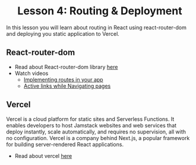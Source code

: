 <h1 align="center">Lesson 4: Routing & Deployment</h1>

In this lesson you will learn about routing in React using react-router-dom and deploying you static application to Vercel.

## React-router-dom
- Read about React-router-dom library <a href="https://reactrouter.com/en/main">here</a>
- Watch videos
  - <a href="https://www.youtube.com/watch?v=ipsPhhSrP0s&list=PL_c9BZzLwBRKFRIBWEWYCnV4Lk9HE3eYJ&index=19">Implementing routes in your app</a>
  - <a href="https://www.youtube.com/watch?v=uFSu6tgYKRY&list=PL_c9BZzLwBRKFRIBWEWYCnV4Lk9HE3eYJ&index=20">Active links while Navigating pages</a>

## Vercel 
Vercel is a cloud platform for static sites and Serverless Functions. It enables developers to host Jamstack websites and web services that deploy instantly, scale automatically, and requires no supervision, all with no configuration. Vercel is a company behind Next.js, a popular framework for building server-rendered React applications.
- Read about vercel <a href="https://vercel.com/">here</a>
